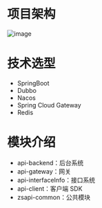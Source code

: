 # 项目架构
![image](https://github.com/fangtexi/zsapi/assets/79567863/6477705a-a2a2-437d-ab6a-14dd2204d84f)

# 技术选型
 - SpringBoot
 - Dubbo
 - Nacos
 - Spring Cloud Gateway
 - Redis
 
 # 模块介绍
- api-backend：后台系统
- api-gateway：网关
- api-interfaceInfo：接口系统
- api-client：客户端 SDK
- zsapi-common：公共模块


